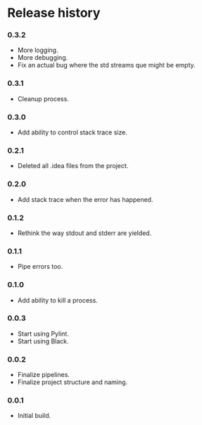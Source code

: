# Release history

### 0.3.2
* More logging.
* More debugging.
* Fix an actual bug where the std streams que might be empty.

### 0.3.1
* Cleanup process.

### 0.3.0
* Add ability to control stack trace size.

### 0.2.1
* Deleted all .idea files from the project.

### 0.2.0
* Add stack trace when the error has happened.

### 0.1.2
* Rethink the way stdout and stderr are yielded.

### 0.1.1
* Pipe errors too.

### 0.1.0
* Add ability to kill a process.

### 0.0.3
* Start using Pylint.
* Start using Black.

### 0.0.2
* Finalize pipelines.
* Finalize project structure and naming.

### 0.0.1
* Initial build.
